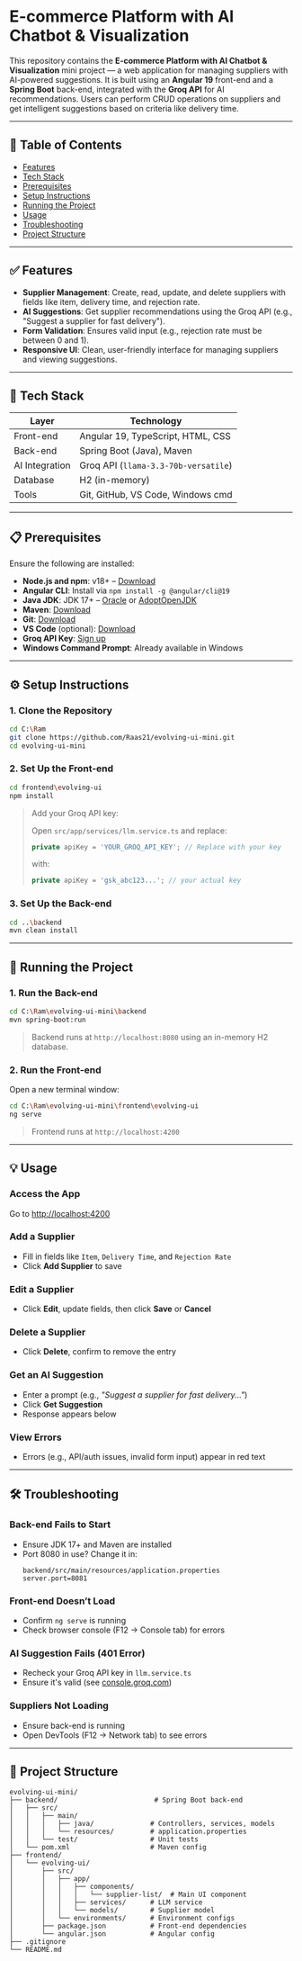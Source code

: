 # E-commerce Platform with AI Chatbot & Visualization

This repository contains the **E-commerce Platform with AI Chatbot & Visualization** mini project — a web application for managing suppliers with AI-powered suggestions. It is built using an **Angular 19** front-end and a **Spring Boot** back-end, integrated with the **Groq API** for AI recommendations. Users can perform CRUD operations on suppliers and get intelligent suggestions based on criteria like delivery time.

---

## 📑 Table of Contents

- [Features](#features)
- [Tech Stack](#tech-stack)
- [Prerequisites](#prerequisites)
- [Setup Instructions](#setup-instructions)
- [Running the Project](#running-the-project)
- [Usage](#usage)
- [Troubleshooting](#troubleshooting)
- [Project Structure](#project-structure)
  
---

## ✅ Features

- **Supplier Management**: Create, read, update, and delete suppliers with fields like item, delivery time, and rejection rate.
- **AI Suggestions**: Get supplier recommendations using the Groq API (e.g., "Suggest a supplier for fast delivery").
- **Form Validation**: Ensures valid input (e.g., rejection rate must be between 0 and 1).
- **Responsive UI**: Clean, user-friendly interface for managing suppliers and viewing suggestions.

---

## 🧰 Tech Stack

| Layer        | Technology                           |
|--------------|---------------------------------------|
| Front-end    | Angular 19, TypeScript, HTML, CSS     |
| Back-end     | Spring Boot (Java), Maven             |
| AI Integration | Groq API (`llama-3.3-70b-versatile`) |
| Database     | H2 (in-memory)                        |
| Tools        | Git, GitHub, VS Code, Windows cmd     |

---

## 📋 Prerequisites

Ensure the following are installed:

- **Node.js and npm**: v18+ – [Download](https://nodejs.org/)
- **Angular CLI**: Install via `npm install -g @angular/cli@19`
- **Java JDK**: JDK 17+ – [Oracle](https://www.oracle.com/java/technologies/javase/jdk17-archive-downloads.html) or [AdoptOpenJDK](https://adoptium.net/)
- **Maven**: [Download](https://maven.apache.org/)
- **Git**: [Download](https://git-scm.com/)
- **VS Code** (optional): [Download](https://code.visualstudio.com/)
- **Groq API Key**: [Sign up](https://console.groq.com/)
- **Windows Command Prompt**: Already available in Windows

---

## ⚙️ Setup Instructions

### 1. Clone the Repository

```bash
cd C:\Ram
git clone https://github.com/Raas21/evolving-ui-mini.git
cd evolving-ui-mini
```

### 2. Set Up the Front-end

```bash
cd frontend\evolving-ui
npm install
```

> Add your Groq API key:
>
> Open `src/app/services/llm.service.ts` and replace:
>
> ```ts
> private apiKey = 'YOUR_GROQ_API_KEY'; // Replace with your key
> ```
> with:
>
> ```ts
> private apiKey = 'gsk_abc123...'; // your actual key
> ```

### 3. Set Up the Back-end

```bash
cd ..\backend
mvn clean install
```

---

## 🚀 Running the Project

### 1. Run the Back-end

```bash
cd C:\Ram\evolving-ui-mini\backend
mvn spring-boot:run
```

> Backend runs at `http://localhost:8080` using an in-memory H2 database.

### 2. Run the Front-end

Open a new terminal window:

```bash
cd C:\Ram\evolving-ui-mini\frontend\evolving-ui
ng serve
```

> Frontend runs at `http://localhost:4200`

---

## 💡 Usage

### Access the App

Go to [http://localhost:4200](http://localhost:4200)

### Add a Supplier

- Fill in fields like `Item`, `Delivery Time`, and `Rejection Rate`
- Click **Add Supplier** to save

### Edit a Supplier

- Click **Edit**, update fields, then click **Save** or **Cancel**

### Delete a Supplier

- Click **Delete**, confirm to remove the entry

### Get an AI Suggestion

- Enter a prompt (e.g., _"Suggest a supplier for fast delivery..."_)
- Click **Get Suggestion**
- Response appears below

### View Errors

- Errors (e.g., API/auth issues, invalid form input) appear in red text

---

## 🛠 Troubleshooting

### Back-end Fails to Start

- Ensure JDK 17+ and Maven are installed
- Port 8080 in use? Change it in:
  ```
  backend/src/main/resources/application.properties
  server.port=8081
  ```

### Front-end Doesn’t Load

- Confirm `ng serve` is running
- Check browser console (F12 → Console tab) for errors

### AI Suggestion Fails (401 Error)

- Recheck your Groq API key in `llm.service.ts`
- Ensure it's valid (see [console.groq.com](https://console.groq.com))

### Suppliers Not Loading

- Ensure back-end is running
- Open DevTools (F12 → Network tab) to see errors

---

## 📁 Project Structure

```
evolving-ui-mini/
├── backend/                        # Spring Boot back-end
│   ├── src/
│   │   ├── main/
│   │   │   ├── java/              # Controllers, services, models
│   │   │   └── resources/         # application.properties
│   │   └── test/                  # Unit tests
│   └── pom.xml                    # Maven config
├── frontend/
│   └── evolving-ui/
│       ├── src/
│       │   ├── app/
│       │   │   ├── components/
│       │   │   │   └── supplier-list/  # Main UI component
│       │   │   ├── services/      # LLM service
│       │   │   └── models/        # Supplier model
│       │   └── environments/      # Environment configs
│       ├── package.json           # Front-end dependencies
│       └── angular.json           # Angular config
├── .gitignore
└── README.md
```

